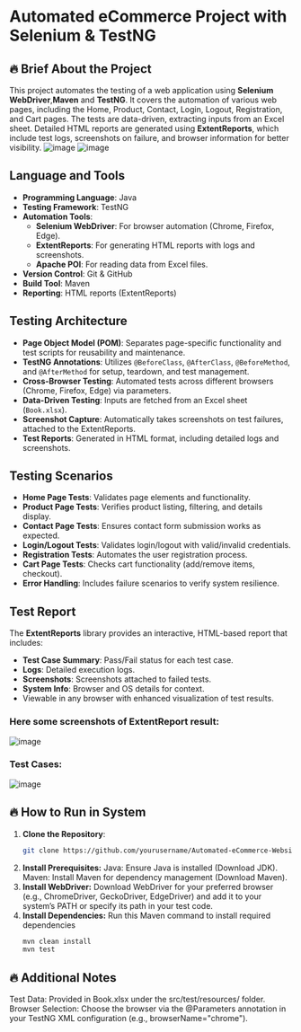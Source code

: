 # Automated eCommerce Project with Selenium & TestNG

## 🔥 Brief About the Project
This project automates the testing of a web application using **Selenium WebDriver**,**Maven** and **TestNG**. It covers the automation of various web pages, including the Home, Product, Contact, Login, Logout, Registration, and Cart pages. The tests are data-driven, extracting inputs from an Excel sheet. Detailed HTML reports are generated using **ExtentReports**, which include test logs, screenshots on failure, and browser information for better visibility.
![image](https://github.com/user-attachments/assets/8dd72788-dc95-4beb-ac63-8b422b5feaac) ![image](https://github.com/user-attachments/assets/f9ce9b4f-0c45-43d6-9d70-944f7d33b1b5)


## Language and Tools
- **Programming Language**: Java
- **Testing Framework**: TestNG
- **Automation Tools**:
  - **Selenium WebDriver**: For browser automation (Chrome, Firefox, Edge).
  - **ExtentReports**: For generating HTML reports with logs and screenshots.
  - **Apache POI**: For reading data from Excel files.
- **Version Control**: Git & GitHub
- **Build Tool**: Maven
- **Reporting**: HTML reports (ExtentReports)

## Testing Architecture
- **Page Object Model (POM)**: Separates page-specific functionality and test scripts for reusability and maintenance.
- **TestNG Annotations**: Utilizes `@BeforeClass`, `@AfterClass`, `@BeforeMethod`, and `@AfterMethod` for setup, teardown, and test management.
- **Cross-Browser Testing**: Automated tests across different browsers (Chrome, Firefox, Edge) via parameters.
- **Data-Driven Testing**: Inputs are fetched from an Excel sheet (`Book.xlsx`).
- **Screenshot Capture**: Automatically takes screenshots on test failures, attached to the ExtentReports.
- **Test Reports**: Generated in HTML format, including detailed logs and screenshots.

## Testing Scenarios
- **Home Page Tests**: Validates page elements and functionality.
- **Product Page Tests**: Verifies product listing, filtering, and details display.
- **Contact Page Tests**: Ensures contact form submission works as expected.
- **Login/Logout Tests**: Validates login/logout with valid/invalid credentials.
- **Registration Tests**: Automates the user registration process.
- **Cart Page Tests**: Checks cart functionality (add/remove items, checkout).
- **Error Handling**: Includes failure scenarios to verify system resilience.

## Test Report
The **ExtentReports** library provides an interactive, HTML-based report that includes:
- **Test Case Summary**: Pass/Fail status for each test case.
- **Logs**: Detailed execution logs.
- **Screenshots**: Screenshots attached to failed tests.
- **System Info**: Browser and OS details for context.
- Viewable in any browser with enhanced visualization of test results.
### Here some screenshots of ExtentReport result:
![image](https://github.com/user-attachments/assets/e2a29f58-87d9-4d4a-b315-44453da35a53)
### Test Cases:
![image](https://github.com/user-attachments/assets/078950a4-a06b-49eb-b057-e4284bad5f17)


## 🔥 How to Run in System

1. **Clone the Repository**:
   ```bash
   git clone https://github.com/yourusername/Automated-eCommerce-Website.git
2. **Install Prerequisites:**
Java: Ensure Java is installed (Download JDK).
Maven: Install Maven for dependency management (Download Maven).
3. **Install WebDriver:**
Download WebDriver for your preferred browser (e.g., ChromeDriver, GeckoDriver, EdgeDriver) and add it to your system’s PATH or specify its path in your test code.
4. **Install Dependencies:**
Run this Maven command to install required dependencies
   ```bash
   mvn clean install
   mvn test
## 🔥 Additional Notes
Test Data: Provided in Book.xlsx under the src/test/resources/ folder.
Browser Selection: Choose the browser via the @Parameters annotation in your TestNG XML configuration (e.g., browserName="chrome").

